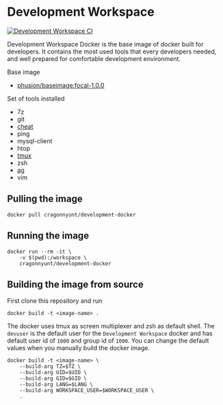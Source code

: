 # Development Workspace

[![Development Workspace CI](https://github.com/cragonnyunt/development-workspace/actions/workflows/main.yml/badge.svg?branch=main)](https://github.com/cragonnyunt/development-workspace/actions/workflows/main.yml)

Development Workspace Docker is the base image of docker built for developers. It contains the most used tools that every developers needed, and well prepared for comfortable development environment.

Base image
- [phusion/baseimage:focal-1.0.0](https://hub.docker.com/r/phusion/baseimage)

Set of tools installed
- 7z
- git
- [cheat](https://github.com/cheat/cheat)
- ping
- mysql-client
- htop
- [tmux](https://github.com/tmux/tmux)
- zsh
- [ag](https://github.com/ggreer/the_silver_searcher)
- vim

## Pulling the image

```
docker pull cragonnyunt/development-docker
```

## Running the image

```
docker run --rm -it \
    -v $(pwd):/workspace \
    cragonnyunt/development-docker
```

## Building the image from source

First clone this repository and run
```
docker build -t <image-name> .
```

The docker uses tmux as screen multiplexer and zsh as default shell. The `devuser` is the default user for the `Development Workspace` docker and has default user id of `1000` and group id of `1000`. You can change the default values when you manually build the docker image.

```
docker build -t <image-name> \
    --build-arg TZ=$TZ \
    --build-arg UID=$UID \
    --build-arg GID=$GID \
    --build-arg LANG=$LANG \
    --build-arg WORKSPACE_USER=$WORKSPACE_USER \
    .
```
